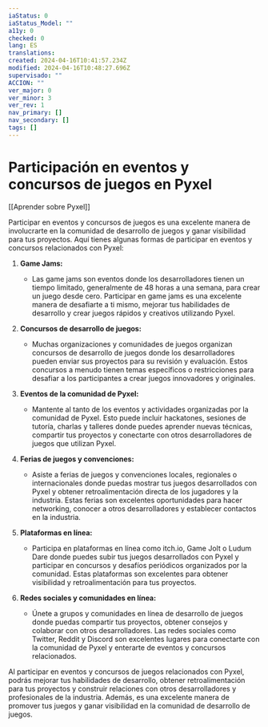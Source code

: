 ```yaml
---
iaStatus: 0
iaStatus_Model: ""
a11y: 0
checked: 0
lang: ES
translations: 
created: 2024-04-16T10:41:57.234Z
modified: 2024-04-16T10:48:27.696Z
supervisado: ""
ACCION: ""
ver_major: 0
ver_minor: 3
ver_rev: 1
nav_primary: []
nav_secondary: []
tags: []
---
```

# Participación en eventos y concursos de juegos en Pyxel

[[Aprender sobre Pyxel]]

Participar en eventos y concursos de juegos es una excelente manera de involucrarte en la comunidad de desarrollo de juegos y ganar visibilidad para tus proyectos. Aquí tienes algunas formas de participar en eventos y concursos relacionados con Pyxel:

1. **Game Jams:**
   - Las game jams son eventos donde los desarrolladores tienen un tiempo limitado, generalmente de 48 horas a una semana, para crear un juego desde cero. Participar en game jams es una excelente manera de desafiarte a ti mismo, mejorar tus habilidades de desarrollo y crear juegos rápidos y creativos utilizando Pyxel.

2. **Concursos de desarrollo de juegos:**
   - Muchas organizaciones y comunidades de juegos organizan concursos de desarrollo de juegos donde los desarrolladores pueden enviar sus proyectos para su revisión y evaluación. Estos concursos a menudo tienen temas específicos o restricciones para desafiar a los participantes a crear juegos innovadores y originales.

3. **Eventos de la comunidad de Pyxel:**
   - Mantente al tanto de los eventos y actividades organizadas por la comunidad de Pyxel. Esto puede incluir hackatones, sesiones de tutoría, charlas y talleres donde puedes aprender nuevas técnicas, compartir tus proyectos y conectarte con otros desarrolladores de juegos que utilizan Pyxel.

4. **Ferias de juegos y convenciones:**
   - Asiste a ferias de juegos y convenciones locales, regionales o internacionales donde puedas mostrar tus juegos desarrollados con Pyxel y obtener retroalimentación directa de los jugadores y la industria. Estas ferias son excelentes oportunidades para hacer networking, conocer a otros desarrolladores y establecer contactos en la industria.

5. **Plataformas en línea:**
   - Participa en plataformas en línea como itch.io, Game Jolt o Ludum Dare donde puedes subir tus juegos desarrollados con Pyxel y participar en concursos y desafíos periódicos organizados por la comunidad. Estas plataformas son excelentes para obtener visibilidad y retroalimentación para tus proyectos.

6. **Redes sociales y comunidades en línea:**
   - Únete a grupos y comunidades en línea de desarrollo de juegos donde puedas compartir tus proyectos, obtener consejos y colaborar con otros desarrolladores. Las redes sociales como Twitter, Reddit y Discord son excelentes lugares para conectarte con la comunidad de Pyxel y enterarte de eventos y concursos relacionados.

Al participar en eventos y concursos de juegos relacionados con Pyxel, podrás mejorar tus habilidades de desarrollo, obtener retroalimentación para tus proyectos y construir relaciones con otros desarrolladores y profesionales de la industria. Además, es una excelente manera de promover tus juegos y ganar visibilidad en la comunidad de desarrollo de juegos.
